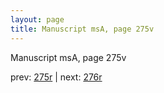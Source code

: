 ```yaml
---
layout: page
title: Manuscript msA, page 275v
---
```


Manuscript msA, page 275v

prev:  [275r](../275r) | next:  [276r](../276r)